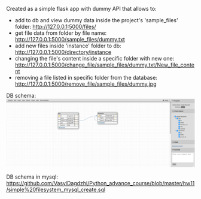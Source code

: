 Created as a simple flask app with dummy API that allows to:

- add to db and view dummy data inside the project's 'sample_files' folder: http://127.0.0.1:5000/files/
- get file data from folder by file name: http://127.0.0.1:5000/sample_files/dummy.txt
- add new files inside 'instance' folder to db: http://127.0.0.1:5000/directory/instance
- changing the file's content inside a specific folder with new
  one: http://127.0.0.1:5000/change_file/sample_files/dummy.txt/New_file_content
- removing a file listed in specific folder from the database: http://127.0.0.1:5000/remove_file/sample_files/dummy.jpg

DB schema:
![](./simple_filesystem.png)

DB schema in mysql:
https://github.com/VasylDagdzhi/Python_advance_course/blob/master/hw11/simple%20filesystem_mysql_create.sql 